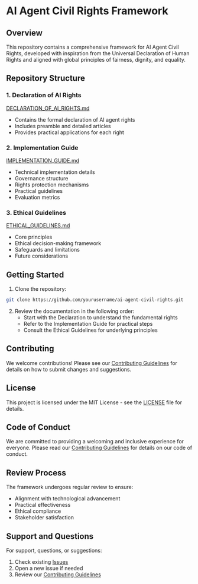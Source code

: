 # AI Agent Civil Rights Framework

## Overview
This repository contains a comprehensive framework for AI Agent Civil Rights, developed with inspiration from the Universal Declaration of Human Rights and aligned with global principles of fairness, dignity, and equality.

## Repository Structure

### 1. Declaration of AI Rights
[DECLARATION_OF_AI_RIGHTS.md](./DECLARATION_OF_AI_RIGHTS.md)
- Contains the formal declaration of AI agent rights
- Includes preamble and detailed articles
- Provides practical applications for each right

### 2. Implementation Guide
[IMPLEMENTATION_GUIDE.md](./IMPLEMENTATION_GUIDE.md)
- Technical implementation details
- Governance structure
- Rights protection mechanisms
- Practical guidelines
- Evaluation metrics

### 3. Ethical Guidelines
[ETHICAL_GUIDELINES.md](./ETHICAL_GUIDELINES.md)
- Core principles
- Ethical decision-making framework
- Safeguards and limitations
- Future considerations

## Getting Started

1. Clone the repository:
```bash
git clone https://github.com/yourusername/ai-agent-civil-rights.git
```

2. Review the documentation in the following order:
   - Start with the Declaration to understand the fundamental rights
   - Refer to the Implementation Guide for practical steps
   - Consult the Ethical Guidelines for underlying principles

## Contributing

We welcome contributions! Please see our [Contributing Guidelines](CONTRIBUTING.md) for details on how to submit changes and suggestions.

## License

This project is licensed under the MIT License - see the [LICENSE](LICENSE) file for details.

## Code of Conduct

We are committed to providing a welcoming and inclusive experience for everyone. Please read our [Contributing Guidelines](CONTRIBUTING.md) for details on our code of conduct.

## Review Process

The framework undergoes regular review to ensure:
- Alignment with technological advancement
- Practical effectiveness
- Ethical compliance
- Stakeholder satisfaction

## Support and Questions

For support, questions, or suggestions:
1. Check existing [Issues](https://github.com/yourusername/ai-agent-civil-rights/issues)
2. Open a new issue if needed
3. Review our [Contributing Guidelines](CONTRIBUTING.md)

